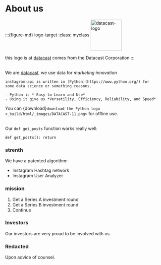 # About us

:::{figure-md} logo-target
:class: myclass
<img src="_build/html/_images/DATACAST-11.png" alt="datacast-logo" class="bg-primary" width="100px" align="center">

this logo is at  [datacast](https://datacast.kr) comes from the Datacast Corporation
:::

\
We are [datacast](https://datacast.kr), we use data for  *marketing innovation*



```{note} 
instagram-api is written in [Python](https://www.python.org/) for 
some data science or something reasons.

- Python is * Easy to Learn and Use*
- Using it give us *Versatility, Efficiency, Reliability, and Speed*
```

You can {download}`download the Python logo <_build/html/_images/DATACAST-11.png>` for offline use.

\
Our `def get_posts` function works really well:

    def get_posts(): return


### strenth
We have a patented algorithm:
- Instagram Hashtag network
- Instagram User Analyzer


### mission
1. Get a Series A investment round
2. Get a Series B investment round
3. Continue

### Investors
Our investors are very proud to be involved with us.

### Redacted
Upon advice of counsel.


